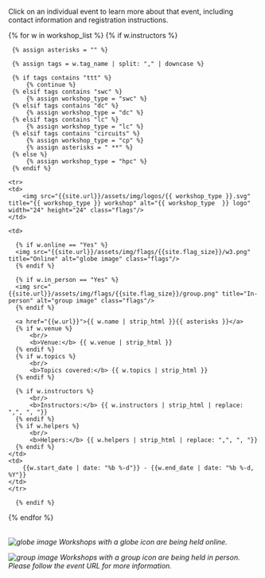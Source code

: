 Click on an individual event to learn more about that event, including contact information and registration instructions.

<table class="table table-striped" style="width: 100%;">
{% for w in workshop_list  %}
      {% if w.instructors %}

     {% assign asterisks = "" %}
     
     {% assign tags = w.tag_name | split: "," | downcase %}
     
     {% if tags contains "ttt" %}
         {% continue %}
     {% elsif tags contains "swc" %}
         {% assign workshop_type = "swc" %}
     {% elsif tags contains "dc" %}
         {% assign workshop_type = "dc" %}
     {% elsif tags contains "lc" %}
         {% assign workshop_type = "lc" %}
     {% elsif tags contains "circuits" %}
         {% assign workshop_type = "cp" %}
         {% assign asterisks = " **" %}
     {% else %}
         {% assign workshop_type = "hpc" %}
     {% endif %}

    <tr>
    <td>
        <img src="{{site.url}}/assets/img/logos/{{ workshop_type }}.svg" title="{{ workshop_type }} workshop" alt="{{ workshop_type  }} logo" width="24" height="24" class="flags"/>
    </td>

    <td>

      {% if w.online == "Yes" %}
      <img src="{{site.url}}/assets/img/flags/{{site.flag_size}}/w3.png" title="Online" alt="globe image" class="flags"/>
      {% endif %}

      {% if w.in_person == "Yes" %}
      <img src="{{site.url}}/assets/img/flags/{{site.flag_size}}/group.png" title="In-person" alt="group image" class="flags"/>
      {% endif %}

      <a href="{{w.url}}">{{ w.name | strip_html }}{{ asterisks }}</a>
      {% if w.venue %}
          <br/>
          <b>Venue:</b> {{ w.venue | strip_html }}
      {% endif %}
      {% if w.topics %}
          <br/>
          <b>Topics covered:</b> {{ w.topics | strip_html }}
      {% endif %}
      
      {% if w.instructors %}
          <br/>
          <b>Instructors:</b> {{ w.instructors | strip_html | replace: ",", ", "}}
      {% endif %}
      {% if w.helpers %}
          <br/>
          <b>Helpers:</b> {{ w.helpers | strip_html | replace: ",", ", "}}
      {% endif %}
	</td>
	<td>
		{{w.start_date | date: "%b %-d"}} - {{w.end_date | date: "%b %-d, %Y"}}
	</td>
	</tr>

      {% endif %}
{% endfor %}
</table>

<p><i><img src="{{site.url}}/assets/img/flags/{{site.flag_size}}/w3.png" title="Online" alt="globe image" class="flags"/> Workshops with a globe icon are being held online.</i></p> 
<p><i><img src="{{site.url}}/assets/img/flags/{{site.flag_size}}/group.png" title="In-person" alt="group image" class="flags"/> Workshops with a group icon are being held in person. Please follow the event URL for more information.</i></p>

